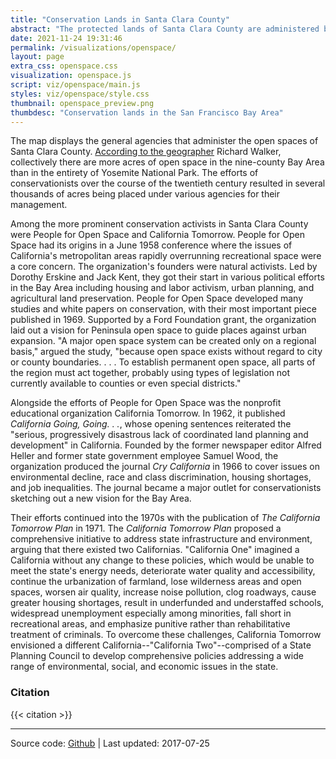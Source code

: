 ```yaml
---
title: "Conservation Lands in Santa Clara County"
abstract: "The protected lands of Santa Clara County are administered by various local, regional, and federal agencies. The interactive map shows which areas of the land are administered by particular agencies."
date: 2021-11-24 19:31:46
permalink: /visualizations/openspace/
layout: page
extra_css: openspace.css
visualization: openspace.js
script: viz/openspace/main.js
styles: viz/openspace/style.css
thumbnail: openspace_preview.png
thumbdesc: "Conservation lands in the San Francisco Bay Area"
---
```


<link rel="stylesheet" href="https://unpkg.com/leaflet@1.9.4/dist/leaflet.css" integrity="sha256-p4NxAoJBhIIN+hmNHrzRCf9tD/miZyoHS5obTRR9BMY=" crossorigin="" />
<script src="https://unpkg.com/leaflet@1.9.4/dist/leaflet.js" integrity="sha256-20nQCchB9co0qIjJZRGuk2/Z9VM+kNiyxNV1lvTlZBo=" crossorigin=""></script>

<div id="viz"></div>

<div id="content" class="container mx-auto px-4 sm:px-6 md:px-10 lg:px-24 pt-10">
    
The map displays the general agencies that administer the open spaces of Santa Clara County. [According to the geographer](https://www.google.com/books/edition/The_Country_in_the_City/DsKVrqGFUJMC) Richard Walker, collectively there are more acres of open space in the nine-county Bay Area than in the entirety of Yosemite National Park. The efforts of conservationists over the course of the twentieth century resulted in several thousands of acres being placed under various agencies for their management.

Among the more prominent conservation activists in Santa Clara County were People for Open Space and California Tomorrow. People for Open Space had its origins in a June 1958 conference where the issues of California's metropolitan areas rapidly overrunning recreational space were a core concern. The organization's founders were natural activists. Led by Dorothy Erskine and Jack Kent, they got their start in various political efforts in the Bay Area including housing and labor activism, urban planning, and agricultural land preservation. People for Open Space developed many studies and white papers on conservation, with their most important piece published in 1969. Supported by a Ford Foundation grant, the organization laid out a vision for Peninsula open space to guide places against urban expansion. "A major open space system can be created only on a regional basis," argued the study, "because open space exists without regard to city or county boundaries. . . . To establish permanent open space, all parts of the region must act together, probably using types of legislation not currently available to counties or even special districts."

Alongside the efforts of People for Open Space was the nonprofit educational organization California Tomorrow. In 1962, it published _California Going, Going. . ._, whose opening sentences reiterated the "serious, progressively disastrous lack of coordinated land planning and development" in California. Founded by the former newspaper editor Alfred Heller and former state government employee Samuel Wood, the organization produced the journal _Cry California_ in 1966 to cover issues on environmental decline, race and class discrimination, housing shortages, and job inequalities. The journal became a major outlet for conservationists sketching out a new vision for the Bay Area.

Their efforts continued into the 1970s with the publication of _The California Tomorrow Plan_ in 1971. The _California Tomorrow Plan_ proposed a comprehensive initiative to address state infrastructure and environment, arguing that there existed two Californias. "California One" imagined a California without any change to these policies, which would be unable to meet the state's energy needs, deteriorate water quality and accessibility, continue the urbanization of farmland, lose wilderness areas and open spaces, worsen air quality, increase noise pollution, clog roadways, cause greater housing shortages, result in underfunded and understaffed schools, widespread unemployment especially among minorities, fall short in recreational areas, and emphasize punitive rather than rehabilitative treatment of criminals. To overcome these challenges, California Tomorrow envisioned a different California--"California Two"--comprised of a State Planning Council to develop comprehensive policies addressing a wide range of environmental, social, and economic issues in the state.

### Citation

{{< citation >}}

---

Source code: [Github](https://github.com/hepplerj/machinesvalley/blob/gh-pages/visualizations/openspace/) | Last updated: 2017-07-25

</div>
